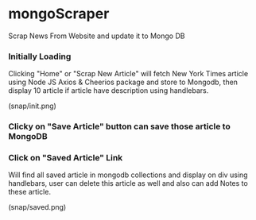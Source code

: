 # mongoScraper
Scrap News From Website and update it to Mongo DB 

### Initially Loading 
Clicking "Home" or "Scrap New Article" will fetch New York Times article using Node JS Axios & Cheerios package and store to Mongodb, then display 10 article if article have description using handlebars.

(snap/init.png)

### Clicky on "Save Article" button can save those article to MongoDB

### Click on "Saved Article" Link
Will find all saved article in mongodb collections and display on div using handlebars, user can delete this article as well and also can add Notes to these article.

(snap/saved.png)